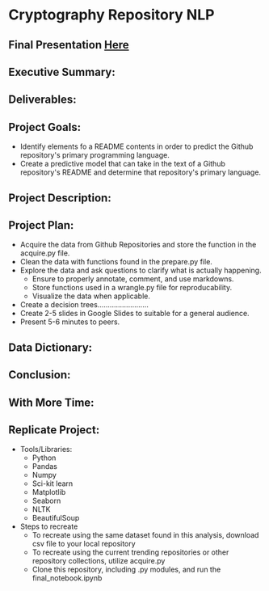 # Cryptography Repository NLP

## Final Presentation [Here](https://docs.google.com/presentation/d/18Wb5EudIDU5466MhY4ZSC0h1SIAOMYk88jk7FNETzL8/edit#slide=id.p)

## Executive Summary: 

## Deliverables: 


## Project Goals:
- Identify elements fo a README contents in order to predict the Github repository's primary programming language. 
- Create a predictive model that can take in the text of a Github repository's README and determine that repository's primary language.

## Project Description:

## Project Plan:
- Acquire the data from Github Repositories and store the function in the acquire.py file.
- Clean the data with functions found in the prepare.py file.
- Explore the data and ask questions to clarify what is actually happening.
  - Ensure to properly annotate, comment, and use markdowns.
  - Store functions used in a wrangle.py file for reproducability.
  - Visualize the data when applicable.
- Create a decision trees.........................
- Create 2-5 slides in Google Slides to suitable for a general audience.
- Present 5-6 minutes to peers.


## Data Dictionary:

## Conclusion: 

## With More Time:

## Replicate Project: 
- Tools/Libraries:
  - Python
  - Pandas
  - Numpy
  - Sci-kit learn
  - Matplotlib
  - Seaborn
  - NLTK
  - BeautifulSoup
- Steps to recreate
  - To recreate using the same dataset found in this analysis, download csv file to your local repository
  - To recreate using the current trending repositories or other repository collections, utilize acquire.py
  - Clone this repository, including .py modules, and run the final_notebook.ipynb
